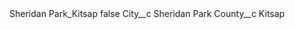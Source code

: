 <?xml version="1.0" encoding="UTF-8"?>
<CustomMetadata xmlns="http://soap.sforce.com/2006/04/metadata" xmlns:xsi="http://www.w3.org/2001/XMLSchema-instance" xmlns:xsd="http://www.w3.org/2001/XMLSchema">
    <label>Sheridan Park_Kitsap</label>
    <protected>false</protected>
    <values>
        <field>City__c</field>
        <value xsi:type="xsd:string">Sheridan Park</value>
    </values>
    <values>
        <field>County__c</field>
        <value xsi:type="xsd:string">Kitsap</value>
    </values>
</CustomMetadata>
